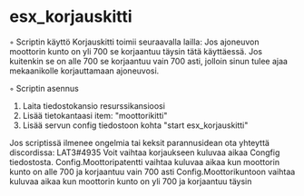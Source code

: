 # esx_korjauskitti
 
◦ Scriptin käyttö
 Korjauskitti toimii seuraavalla lailla: Jos ajoneuvon moottorin kunto on yli 700 se korjaantuu täysin tätä käyttäessä. Jos kuitenkin se on alle 700 se korjaantuu vain 700 asti, jolloin sinun tulee ajaa mekaanikolle korjauttamaan ajoneuvosi.

◦ Scriptin asennus
1. Laita tiedostokansio resurssikansioosi
2. Lisää tietokantaasi item: "moottorikitti"
3. Lisää servun config tiedostoon kohta "start esx_korjauskitti"

Jos scriptissä ilmenee ongelmia tai keksit parannusidean ota yhteyttä discordissa: LAT3#4935
Voit vaihtaa korjaukseen kuluvaa aikaa Congfig tiedostosta. 
 Config.Moottoripatentti vaihtaa kuluvaa aikaa kun moottorin kunto on alle 700 ja korjaantuu vain 700 asti
 Config.Moottorikuntoon vaihtaa kuluvaa aikaa kun moottorin kunto on yli 700 ja korjaantuu täysin        
